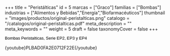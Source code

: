 +++
title = "Peristálticas"
id = 5
marcas = ["Graco"]
familias = ["Bombas"]
industrias = ["Alimentos y Bebidas","Energía","Biofarmacéuticos"]
thumbnail = "images/productos/original-peristalticas.png"
catalogo = "/catalogos/original-peristalticas.pdf"
meta_description = ""
meta_keywords = ""
weight = 5
draft = false
taxonomyCover = false
+++
<p><span style="color: #000000; font-family: Arial; font-size: 13px; line-height: 14.399999618530273px; text-align: justify; white-space: pre-wrap;">Bombas Peristalticas, Serie EP2, EP3 y EP4</span></p>
<p>{youtube}PLBAD0FA2E0712F22E{/youtube}</p>
<p> </p>